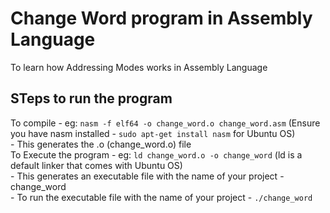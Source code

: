 # Change Word program in Assembly Language
To learn how Addressing Modes works in Assembly Language      

## STeps to run the program
To compile - eg: `nasm -f elf64 -o change_word.o change_word.asm` (Ensure you have nasm installed - `sudo apt-get install nasm` for Ubuntu OS)    
    - This generates the .o (change_word.o) file    
To Execute the program - eg: `ld change_word.o -o change_word` (ld is a default linker that comes with Ubuntu OS)    
     - This generates an executable file with the name of your project - change_word  
     - To run the executable file with the name of your project - `./change_word`  
